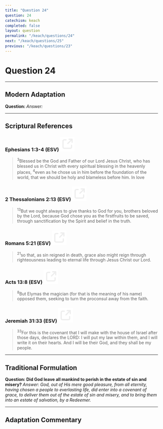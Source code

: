 ```yaml
---
title: "Question 24"
question: 24
catechism: keach
completed: false
layout: question
permalink: "/keach/questions/24"
next: "/keach/questions/25"
previous: "/keach/questions/23"
---
```

# Question 24
---
## Modern Adaptation
<strong>
    Question:
</strong>

<em>
    Answer:
</em>

---
## Scriptural References
### Ephesians 1:3-4 (ESV) <a href="https://biblegateway.com/passage/?search=Ephesians+1%3A3-4&version=ESV"><img src="/assets/svg/link.svg"/></a>
> <sup>3</sup>Blessed be the God and Father of our Lord Jesus Christ, who has blessed us in Christ with every spiritual blessing in the heavenly places,
> <sup>4</sup>even as he chose us in him before the foundation of the world, that we should be holy and blameless before him. In love

### 2 Thessalonians 2:13 (ESV) <a href="https://biblegateway.com/passage/?search=2+Thessalonians+2%3A13&version=ESV"><img src="/assets/svg/link.svg"/></a>
> <sup>13</sup>But we ought always to give thanks to God for you, brothers beloved by the Lord, because God chose you as the firstfruits to be saved, through sanctification by the Spirit and belief in the truth.

### Romans 5:21 (ESV) <a href="https://biblegateway.com/passage/?search=Romans+5%3A21&version=ESV"><img src="/assets/svg/link.svg"/></a>
> <sup>21</sup>so that, as sin reigned in death, grace also might reign through righteousness leading to eternal life through Jesus Christ our Lord.

### Acts 13:8 (ESV) <a href="https://biblegateway.com/passage/?search=Acts+13%3A8&version=ESV"><img src="/assets/svg/link.svg"/></a>
> <sup>8</sup>But Elymas the magician (for that is the meaning of his name) opposed them, seeking to turn the proconsul away from the faith.

### Jeremiah 31:33 (ESV) <a href="https://biblegateway.com/passage/?search=Jeremiah+31%3A33&version=ESV"><img src="/assets/svg/link.svg"/></a>
> <sup>33</sup>For this is the covenant that I will make with the house of Israel after those days, declares the LORD: I will put my law within them, and I will write it on their hearts. And I will be their God, and they shall be my people.

---
## Traditional Formulation
<strong>
    Question: Did God leave all mankind to perish in the estate of sin and misery?
</strong>

<em>
    Answer: God, out of His mere good pleasure, from all eternity, having chosen a people to everlasting life, did enter into a covenant of grace, to deliver them out of the estate of sin and misery, and to bring them into an estate of salvation, by a Redeemer.
</em>

---
## Adaptation Commentary
